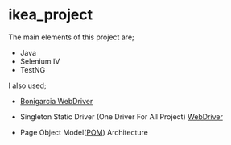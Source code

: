 # ikea_project
The main elements of this project are;
- Java
- Selenium IV
- TestNG

I also used;
- [Bonigarcia WebDriver][WebDriver] 
- Singleton Static Driver (One Driver For All Project) [WebDriver] 
- Page Object Model([POM][POM]) Architecture


   [WebDriver]:<https://github.com/kurucayerdal/ikea_project/blob/master/src/test/java/utilities/Driver.java>
   [POM]:<https://github.com/kurucayerdal/ikea_project/tree/master/src/test/java/pages>
